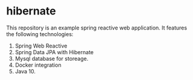 # hibernate

This repository is an example spring reactive web application. It features the following technologies:
1. Spring Web Reactive
2. Spring Data JPA with Hibernate
3. Mysql database for storeage.
4. Docker integration
5. Java 10.


